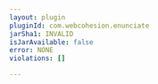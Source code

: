 ```yaml
---
layout: plugin
pluginId: com.webcohesion.enunciate
jarSha1: INVALID
isJarAvailable: false
error: NONE
violations: []

---
```

